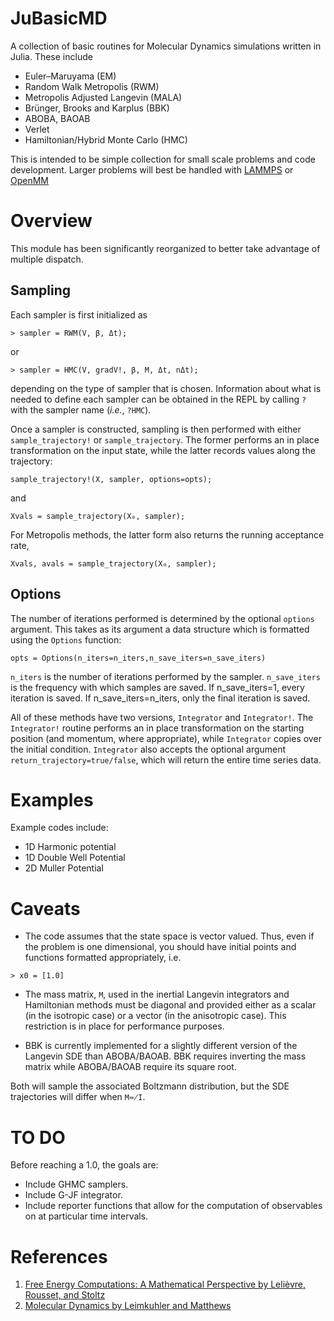 # JuBasicMD
A collection of basic routines for Molecular Dynamics simulations written in Julia.  These include
* Euler–Maruyama (EM)
* Random Walk Metropolis (RWM)
* Metropolis Adjusted Langevin (MALA)
* Brünger, Brooks and Karplus (BBK)
* ABOBA, BAOAB
* Verlet
* Hamiltonian/Hybrid Monte Carlo (HMC)

This is intended to be simple collection for small scale problems and code
development.  Larger problems will best be handled with
[LAMMPS](https://lammps.sandia.gov/) or [OpenMM](http://openmm.org/)

# Overview
This module has been significantly reorganized to better take advantage of multiple dispatch.  
## Sampling
Each sampler is first initialized as
```
> sampler = RWM(V, β, Δt);
```
or
```
> sampler = HMC(V, gradV!, β, M, Δt, nΔt);
```
depending on the type of sampler that is chosen.  Information about what is needed to define each sampler can be obtained in the REPL by calling `?` with the sampler name (_i.e._, `?HMC`).

Once a sampler is constructed, sampling is then performed with either `sample_trajectory!` or `sample_trajectory`.  The former performs an in place transformation on the input state, while the latter records values along the trajectory:
```
sample_trajectory!(X, sampler, options=opts);
```
and
```
Xvals = sample_trajectory(X₀, sampler);
```
For Metropolis methods, the latter form also returns the running acceptance rate,
```
Xvals, avals = sample_trajectory(X₀, sampler);
```

## Options
The number of iterations performed is determined by the optional `options`
argument.  This takes as its argument a data structure which is formatted using
the `Options` function:
```
opts = Options(n_iters=n_iters,n_save_iters=n_save_iters)
```
`n_iters` is the number of iterations performed by the sampler.  `n_save_iters`
is the frequency with which samples are saved.    If n_save_iters=1, every
iteration is saved.  If n_save_iters=n_iters, only the final iteration is saved.


All of these methods have two versions, `Integrator` and `Integrator!`.  The `Integrator!` routine performs an in place transformation on the starting position (and momentum, where appropriate), while `Integrator` copies over the initial condition.  `Integrator` also accepts the optional argument `return_trajectory=true/false`, which will return the entire time series data.

# Examples
Example codes include:

* 1D Harmonic potential
* 1D Double Well Potential
* 2D Muller Potential

# Caveats
* The code assumes that the state space is vector valued.  Thus, even if the problem is one dimensional, you should have initial points and functions formatted appropriately, i.e.
```
> x0 = [1.0]
```

* The mass matrix, `M`, used in the inertial Langevin integrators and Hamiltonian methods must be diagonal and provided either as a scalar (in the isotropic case) or a vector (in the anisotropic case).  This restriction is in place for performance purposes.

* BBK is currently implemented for a slightly different version of the Langevin SDE than ABOBA/BAOAB.  BBK requires inverting the mass matrix while ABOBA/BAOAB require its square root.

Both will sample the associated Boltzmann distribution, but the SDE trajectories will differ when `M≂̸I`.

# TO DO
Before reaching a 1.0, the goals are:
* Include GHMC samplers.  
* Include G-JF integrator.
* Include reporter functions that allow for the computation of observables on at particular time intervals.  

# References

1. [Free Energy Computations: A Mathematical Perspective by Lelièvre, Rousset, and Stoltz](https://www.worldscientific.com/worldscibooks/10.1142/P579)
2. [Molecular Dynamics by Leimkuhler and Matthews](https://www.springer.com/gp/book/9783319163741)
